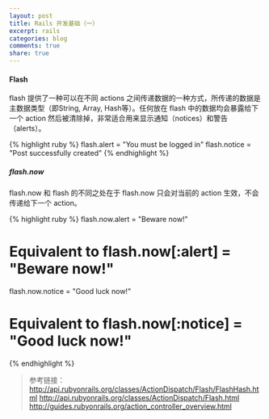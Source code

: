 ```yaml
---
layout: post
title: Rails 开发基础（一）
excerpt: rails
categories: blog
comments: true
share: true
---
```


#### Flash

flash 提供了一种可以在不同 actions 之间传递数据的一种方式，所传递的数据是主数据类型（即String, Array, Hash等）。任何放在 flash 中的数据均会暴露给下一个 action 然后被清除掉，非常适合用来显示通知（notices）和警告（alerts）。

{% highlight ruby %}
flash.alert = "You must be logged in"
flash.notice = "Post successfully created"
{% endhighlight %}

##### flash.now

flash.now 和 flash 的不同之处在于 flash.now 只会对当前的 action 生效，不会传递给下一个 action。

{% highlight ruby %}
flash.now.alert = "Beware now!"
# Equivalent to flash.now[:alert] = "Beware now!"
flash.now.notice = "Good luck now!"
# Equivalent to flash.now[:notice] = "Good luck now!"
{% endhighlight %}

> 参考链接：
> http://api.rubyonrails.org/classes/ActionDispatch/Flash/FlashHash.html
> http://api.rubyonrails.org/classes/ActionDispatch/Flash.html
> http://guides.rubyonrails.org/action_controller_overview.html